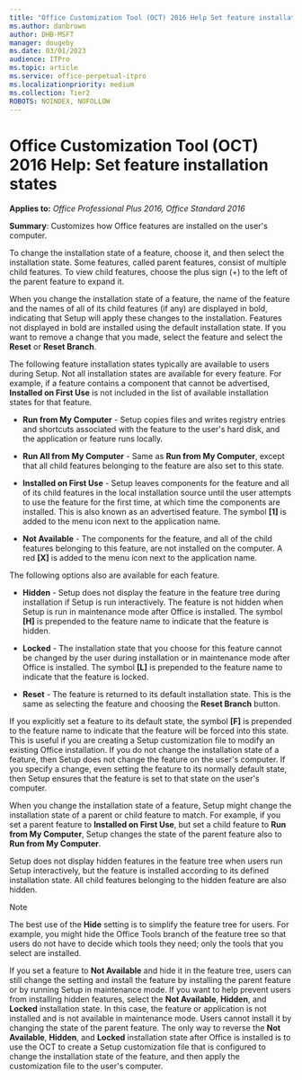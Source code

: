 ```yaml
---
title: "Office Customization Tool (OCT) 2016 Help Set feature installation states"
ms.author: danbrown
author: DHB-MSFT
manager: dougeby
ms.date: 03/01/2023
audience: ITPro
ms.topic: article
ms.service: office-perpetual-itpro
ms.localizationpriority: medium
ms.collection: Tier2
ROBOTS: NOINDEX, NOFOLLOW
---
```


# Office Customization Tool (OCT) 2016 Help: Set feature installation states

**Applies to:** *Office Professional Plus 2016, Office Standard 2016*

**Summary**: Customizes how Office features are installed on the user's computer.
  
To change the installation state of a feature, choose it, and then select the installation state. Some features, called parent features, consist of multiple child features. To view child features, choose the plus sign (+) to the left of the parent feature to expand it.
  
When you change the installation state of a feature, the name of the feature and the names of all of its child features (if any) are displayed in bold, indicating that Setup will apply these changes to the installation. Features not displayed in bold are installed using the default installation state. If you want to remove a change that you made, select the feature and select the **Reset** or **Reset Branch**.
  
The following feature installation states typically are available to users during Setup. Not all installation states are available for every feature. For example, if a feature contains a component that cannot be advertised, **Installed on First Use** is not included in the list of available installation states for that feature. 
  
- **Run from My Computer** - Setup copies files and writes registry entries and shortcuts associated with the feature to the user's hard disk, and the application or feature runs locally. 
    
- **Run All from My Computer** - Same as **Run from My Computer**, except that all child features belonging to the feature are also set to this state.
    
- **Installed on First Use** - Setup leaves components for the feature and all of its child features in the local installation source until the user attempts to use the feature for the first time, at which time the components are installed. This is also known as an advertised feature. The symbol **[1]** is added to the menu icon next to the application name. 
    
- **Not Available** - The components for the feature, and all of the child features belonging to this feature, are not installed on the computer. A red **[X]** is added to the menu icon next to the application name. 
    
The following options also are available for each feature.
  
- **Hidden** - Setup does not display the feature in the feature tree during installation if Setup is run interactively. The feature is not hidden when Setup is run in maintenance mode after Office is installed. The symbol **[H]** is prepended to the feature name to indicate that the feature is hidden. 
    
- **Locked** - The installation state that you choose for this feature cannot be changed by the user during installation or in maintenance mode after Office is installed. The symbol **[L]** is prepended to the feature name to indicate that the feature is locked. 
    
- **Reset** - The feature is returned to its default installation state. This is the same as selecting the feature and choosing the **Reset Branch** button. 
    
If you explicitly set a feature to its default state, the symbol **[F]** is prepended to the feature name to indicate that the feature will be forced into this state. This is useful if you are creating a Setup customization file to modify an existing Office installation. If you do not change the installation state of a feature, then Setup does not change the feature on the user's computer. If you specify a change, even setting the feature to its normally default state, then Setup ensures that the feature is set to that state on the user's computer. 
  
When you change the installation state of a feature, Setup might change the installation state of a parent or child feature to match. For example, if you set a parent feature to **Installed on First Use**, but set a child feature to **Run from My Computer**, Setup changes the state of the parent feature also to **Run from My Computer**.
  
Setup does not display hidden features in the feature tree when users run Setup interactively, but the feature is installed according to its defined installation state. All child features belonging to the hidden feature are also hidden.
  
> [!NOTE]
> The best use of the **Hide** setting is to simplify the feature tree for users. For example, you might hide the Office Tools branch of the feature tree so that users do not have to decide which tools they need; only the tools that you select are installed. 
  
If you set a feature to **Not Available** and hide it in the feature tree, users can still change the setting and install the feature by installing the parent feature or by running Setup in maintenance mode. If you want to help prevent users from installing hidden features, select the **Not Available**, **Hidden**, and **Locked** installation state. In this case, the feature or application is not installed and is not available in maintenance mode. Users cannot install it by changing the state of the parent feature. The only way to reverse the **Not Available**, **Hidden**, and **Locked** installation state after Office is installed is to use the OCT to create a Setup customization file that is configured to change the installation state of the feature, and then apply the customization file to the user's computer. 
  

